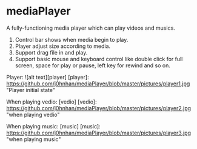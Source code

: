 # mediaPlayer

A fully-functioning media player which can play videos and musics.

1. Control bar shows when media begin to play.
2. Player adjust size according to media.
3. Support drag file in and play.
4. Support basic mouse and keyboard control like double click for full screen, space for play or pause,
   left key for rewind and so on.


Player:
![alt text][player]
[player]: https://github.com/j0hnhan/mediaPlayer/blob/master/pictures/player1.jpg "Player initial state"

When playing vedio:
[vedio]
[vedio]: https://github.com/j0hnhan/mediaPlayer/blob/master/pictures/player2.jpg "when playing vedio"

When playing music:
[music]
[music]: https://github.com/j0hnhan/mediaPlayer/blob/master/pictures/player3.jpg "when playing music"
